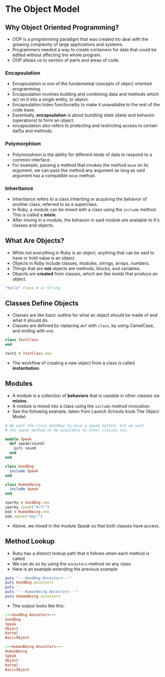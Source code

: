 # The Object Model

## Why Object Oriented Programming?

- OOP is a programming paradigm that was created tro deal with the growing complexity of large applications and systems.
- Programmers needed a way to create containers for data that could be edited without affecting the whole program.
- OOP allows us to section of parts and areas of code.

### Encapsulation

- Encapsulation is one of the fundamental concepts of object oriented programming.
- Encapsulation involves building and combining data and methods which act on it into a single entity, or object.
- Encapsulation hides functionality to make it unavailable to the rest of the code base.
- Essentially, **encapsulation** is about bundling state (data) and behavior (operations) to form an object.
- encapsulation also refers to protecting and restricting access to certain dat5a and methods.

### Polymorphism

- Polymorphism is the ability for different kinds of data to respond to a common interface.
- For example, passing a method that invokes the method `move` on its argument, we can pass the method any argument as long as said argument has a compatible `move` method.

### Inheritance

- Inheritance refers to a class inheriting or acquiring the behavior of another class, referred to as a superclass.
- In Ruby, a module can be mixed with a class using the `include` method. This is called a **mixin**.
- After mixing in a module, the behavior in said module are available to it's classes and objects.

## What Are Objects?

- While not everything in Ruby is an object, anything that can be said to have or hold value is an object.
- Objects in Ruby include classes, modules, strings, arrays, numbers.
- Things that are **not** objects are methods, blocks, and variables.
- Objects are **created** from classes, which are like molds that produce an object.
```rb
"hello".class # => String
```

## Classes Define Objects

- Classes are like basic outline for what an object should be made of and what it should do.
- Classes are defined by replacing `def` with `class`, by using CamelCase, and ending with `end`.
```rb
class TestClass
end

test1 = TestClass.new
```
- The workflow of creating a new object from a class is called **instantiation**.

## Modules

- A module is a collection of **behaviors** that is useable in other classes via **mixins**.
- A module is mixed into a class using the `include` method invocation.
- See the following example, taken from Launch Schools book The Object Model:
```rb
# We want the class GoodDog to have a speak method, but we want
# the speak method to be available to other classes too.

module Speak
  def speak(sound)
    puts sound
  end
end

class GoodDog
  include Speak
end

class HumanBeing
  include Speak
end

sparky = GoodDog.new
sparky.speak("Arf!")
bob = HumanBeing.new
bob.speak("Hey!")
```
- Above, we mixed in the module Speak so that both classes have access.

## Method Lookup

- Ruby has a distinct lookup path that it follows when each method is called.
- We can do so by using the `ancestors` method on any class.
- Here is an example extending the previous example
```rb
puts "---GoodDog Ancestors---"
puts GoodDog.ancestors
puts ''
puts "---HumanBeing Ancestors---"
puts HumanBeing.ancestors
```
- The output looks like this:
```ruby
---GoodDog Ancestors---
GoodDog
Speak
Object
Kernel
BasicObject

---HumanBeing Ancestors---
HumanBeing
Speak
Object
Kernel
BasicObject
```